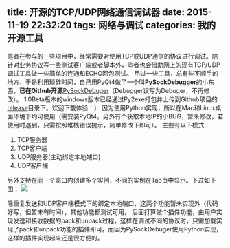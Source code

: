 title: 开源的TCP/UDP网络通信调试器
date: 2015-11-19 22:32:20
tags: 网络与调试
categories: 我的开源工具
---

笔者在参与的一些项目中，经常需要对使用TCP或UDP通信的协议进行调试。除针对业务协议写一些测试客户端或者脚本外，笔者也会借助网上的现有TCP/UDP调试工具做一些简单的连通和ECHO回包测试。
用过一些工具，总有些不顺手的地方，于是利用琐碎时间，自己用PyQt4做了一个叫**PySockDebugger**的小东西，**已在Github开源**[PySockDebuger](https://github.com/uname/PySockDebuger)（Debugger误写为Debuger，不再修改）。
1.0Beta版本的windows版本已经通过Py2exe打包并上传到Github项目的[release](https://github.com/uname/PySockDebuger/releases)目录下。欢迎下载体验：）
因为使用Python实现，所以在Mac和Linux桌面环境下均可使用（需安装PyQt4，另外有个获取本地IP的小BUG，暂未修改，若使用时遇到，只需按照堆栈错误提示，简单修改下即可）。
主要有以下模式:
1. TCP服务器
2. TCP客户端
3. UDP服务器(主动绑定本地端口)
4. UDP客户端

另外支持在同一个窗口内创建多个实例，不同的实例在Tab页中显示。下过如下图：
![](/images/pysockdebugger/snapshot.png)

除重复发送和UDP客户端模式下的绑定本地端口，这两个功能暂未实现外（代码好写，但暂未有时间），其他功能都测试可用。
后面打算做个插件功能，由用户实现发送和接收数据的pack和unpack过程，这样在调试不同的协议时，只需加载实现了pack和unpack功能的插件即可。而因为PySockDebuger使用Python实现，这样的插件实现起来还是很方便的。
